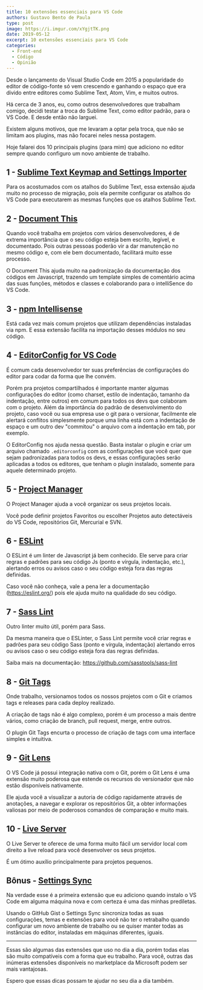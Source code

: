 ```yaml
---
title: 10 extensões essenciais para VS Code
authors: Gustavo Bento de Paula
type: post
image: https://i.imgur.com/xYgjtTK.png
date: 2019-05-12
excerpt: 10 extensões essenciais para VS Code
categories:
  - Front-end
  - Código
  - Opinião
---
```


Desde o lançamento do Visual Studio Code em 2015 a popularidade do editor de código-fonte só vem crescendo e ganhando o espaço que era divido entre editores como Sublime Text, Atom, Vim, e muitos outros.

Há cerca de 3 anos, eu, como outros desenvolvedores que trabalham comigo, decidi testar a troca do Sublime Text, como editor padrão, para o VS Code. E desde então não larguei.

Existem alguns motivos, que me levaram a optar pela troca, que não se limitam aos plugins, mas não focarei neles nessa postagem.

Hoje falarei dos 10 principais plugins (para mim) que adiciono no editor sempre quando configuro um novo ambiente de trabalho.

## 1 - [Sublime Text Keymap and Settings Importer](https://marketplace.visualstudio.com/items?itemName=ms-vscode.sublime-keybindings)

Para os acostumados com os atalhos do Sublime Text, essa extensão ajuda muito no processo de migração, pois ela permite configurar os atalhos do VS Code para executarem as mesmas funções que os atalhos Sublime Text.

## 2 - [Document This](https://marketplace.visualstudio.com/items?itemName=joelday.docthis)

Quando você trabalha em projetos com vários desenvolvedores, é de extrema importância que o seu código esteja bem escrito, legível, e documentado. Pois outras pessoas poderão vir a dar manutenção no mesmo código e, com ele bem documentado, facilitará muito esse processo.

O Document This ajuda muito na padronização da documentação dos códigos em Javascript, trazendo um template simples de comentário acima das suas funções, métodos e classes e colaborando para o intelliSence do VS Code.

## 3 - [npm Intellisense](https://marketplace.visualstudio.com/items?itemName=christian-kohler.npm-intellisense)

Está cada vez mais comum projetos que utilizam dependências instaladas via npm. E essa extensão facilita na importação desses módulos no seu código.

## 4 - [EditorConfig for VS Code](https://marketplace.visualstudio.com/items?itemName=EditorConfig.EditorConfig)

É comum cada desenvolvedor ter suas preferências de configurações do editor para codar da forma que lhe convém.

Porém pra projetos compartilhados é importante manter algumas configurações do editor (como charset, estilo de indentação, tamanho da indentação, entre outros) em comum para todos os devs que colaboram com o projeto. Além da importância do padrão de desenvolvimento do projeto, caso você ou sua empresa use o git para o versionar, facilmente ele alertará conflitos simplesmente porque uma linha está com a indentação de espaço e um outro dev "commitou" o arquivo com a indentação em tab, por exemplo.

O EditorConfig nos ajuda nessa questão. Basta instalar o plugin e criar um arquivo chamado `.editorconfig` com as configurações que você quer que sejam padronizadas para todos os devs,  e essas configurações serão aplicadas a todos os editores, que tenham o plugin instalado, somente para aquele determinado projeto.

## 5 - [Project Manager](https://marketplace.visualstudio.com/items?itemName=alefragnani.project-manager)

O Project Manager ajuda a você organizar os seus projetos locais.

Você pode definir projetos Favoritos ou escolher Projetos auto detectáveis do VS Code, repositórios Git, Mercurial e SVN.

## 6 - [ESLint](https://marketplace.visualstudio.com/items?itemName=dbaeumer.vscode-eslint)

O ESLint é um linter de Javascript já bem conhecido. Ele serve para criar regras e padrões para seu código Js (ponto e vírgula, indentação, etc.), alertando erros ou avisos caso o seu código esteja fora das regras definidas.

Caso você não conheça, vale a pena ler a documentação (https://eslint.org/) pois ele ajuda muito na qualidade do seu código.

## 7 - [Sass Lint](https://marketplace.visualstudio.com/items?itemName=glen-84.sass-lint)

Outro linter muito útil, porém para Sass.

Da mesma maneira que o ESLinter, o Sass Lint permite você criar regras e padrões para seu código Sass (ponto e vírgula, indentação) alertando erros ou avisos caso o seu código esteja fora das regras definidas.

Saiba mais na documentação: https://github.com/sasstools/sass-lint

## 8 - [Git Tags](https://marketplace.visualstudio.com/items?itemName=howardzuo.vscode-git-tags)

Onde trabalho, versionamos todos os nossos projetos com o Git e criamos tags e releases para cada deploy realizado.

A criação de tags não é algo complexo, porém é um processo a mais dentre vários, como criação de branch, pull request, merge, entre outros.

O plugin Git Tags encurta o processo de criação de tags com uma interface simples e intuitiva.

## 9 - [Git Lens](https://marketplace.visualstudio.com/items?itemName=eamodio.gitlens)

O VS Code já possui integração nativa com o Git, porém o Git Lens é uma extensão muito poderosa que estende os recursos do versionador que não estão disponíveis nativamente.

Ele ajuda você a visualizar a autoria de código rapidamente através de anotações, a navegar e explorar os repositórios Git, a obter informações valiosas por meio de poderosos comandos de comparação e muito mais.

## 10 - [Live Server](https://marketplace.visualstudio.com/items?itemName=ritwickdey.LiveServer)

O Live Server te oferece de uma forma muito fácil um servidor local com direito a live reload para você desenvolver os seus projetos.

É um ótimo auxílio principalmente para projetos pequenos.

## Bônus - [Settings Sync](https://marketplace.visualstudio.com/items?itemName=Shan.code-settings-sync)

Na verdade esse é a primeira extensão que eu adiciono quando instalo o VS Code em alguma máquina nova e com certeza é uma das minhas prediletas.

Usando o GitHub Gist o Settings Sync sincroniza todas as suas configurações, temas e extensões para você não ter o retrabalho quando configurar um novo ambiente de trabalho ou se quiser manter todas as instâncias do editor, instaladas em máquinas diferentes, iguais.

---

Essas são algumas das extensões que uso no dia a dia, porém todas elas são muito compatíveis com a forma que eu trabalho. Para você, outras das inúmeras extensões disponíveis no marketplace da Microsoft podem ser mais vantajosas.

Espero que essas dicas possam te ajudar no seu dia a dia também.
